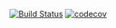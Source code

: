 [![Build Status](https://travis-ci.com/NickProvidokhin/Fuel_Consumption.svg?branch=master)](https://travis-ci.com/NickProvidokhin/Fuel_Consumption)
[![codecov](https://codecov.io/gh/NickProvidokhin/Fuel_Consumption/branch/master/graph/badge.svg)](https://codecov.io/gh/NickProvidokhin/Fuel_Consumption)